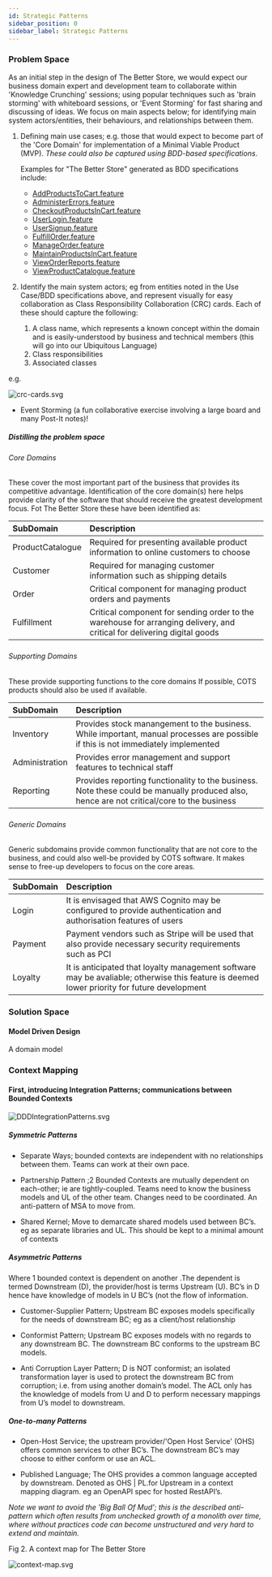 ```yaml
---
id: Strategic Patterns
sidebar_position: 0
sidebar_label: Strategic Patterns
---
```

### Problem Space
As an initial step in the design of The Better Store, we would expect our business domain expert and development team 
to collaborate within 'Knowledge Crunching' sessions; using popular techniques such as 'brain storming' with
whiteboard sessions, or 'Event Storming' for fast sharing and discussing of ideas. We focus on main aspects below; 
for identifying main system actors/entities, their behaviours, and relationships between them.


1. Defining main use cases; e.g. those that would expect to become part of the 'Core Domain' for implementation of a 
Minimal Viable Product (MVP). _These could also be captured using BDD-based specifications_.

   Examples for "The Better Store" generated as BDD specifications include:
   * [AddProductsToCart.feature](bdd/AddProductsToCart.feature.md)
   * [AdministerErrors.feature](bdd/AdministerErrors.feature.md)
   * [CheckoutProductsInCart.feature](bdd/CheckoutProductsInCart.feature.md)
   * [UserLogin.feature](bdd/UserLogin.feature.md)
   * [UserSignup.feature](bdd/UserSignup.feature.md)
   * [FulfillOrder.feature](bdd/FulfillOrder.feature.md)
   * [ManageOrder.feature](bdd/ManageOrder.feature.md)
   * [MaintainProductsInCart.feature](bdd/MaintainProductsInCart.feature.md)
   * [ViewOrderReports.feature](bdd/ViewOrderReports.feature.md)
   * [ViewProductCatalogue.feature](bdd/ViewProductCatalogue.feature.md)

2. Identify the main system actors; eg from entities noted in the Use Case/BDD specifications above, 
and represent visually for easy collaboration as Class Responsibility Collaboration (CRC) cards.
Each of these should capture the following:
     1. A class name, which represents a known concept within the domain and is easily-understood by business and technical 
     members (this will go into our Ubiquitous Language)
     2. Class responsibilities
     3. Associated classes

e.g.

  ![crc-cards.svg](crc-cards.svg)

* Event Storming (a fun collaborative exercise involving a large board and many Post-It notes)!






##### Distilling the problem space



###### Core Domains
These cover the most important part of the business that provides its competitive advantage.
Identification of the core domain(s) here helps provide clarity of the software that should receive
the greatest development focus. Fot The Better Store these have been identified as:

|SubDomain| Description                                                                                                             |
|:---|:------------------------------------------------------------------------------------------------------------------------|
|ProductCatalogue| Required for presenting available product information to online customers to choose                                     |
|Customer| Required for managing customer information such as shipping details                                                     |
|Order| Critical component for managing product orders and payments                                                             |
|Fulfillment| Critical component for sending order to the warehouse for arranging delivery, and critical for delivering digital goods |

###
###### Supporting Domains
These provide supporting functions to the core domains If possible, COTS products should also be used if available.

|SubDomain| Description                                                                                                                               |
|:---|:------------------------------------------------------------------------------------------------------------------------------------------|
|Inventory| Provides stock manangement to the business. While important, manual processes are possible if this is not immediately implemented         |
|Administration| Provides error management and support features to technical staff                                                                         |
|Reporting| Provides reporting functionality to the business. Note these could be manually produced also, hence are not critical/core to the business |

###
###### Generic Domains
Generic subdomains provide common functionality that are not core to the business, and could also well-be 
provided by COTS software. It makes sense to free-up developers to focus on the core areas.

|SubDomain| Description                                                                                                                                 |
|:---|:--------------------------------------------------------------------------------------------------------------------------------------------|
|Login| It is envisaged that AWS Cognito may be configured to provide authentication and authorisation features of users                            |
|Payment| Payment vendors such as Stripe will be used that also provide necessary security requirements such as PCI                                   |
|Loyalty| It is anticipated that loyalty management software may be avaliable; otherwise this feature is deemed lower priority for future development |


### Solution Space
#### Model Driven Design
A domain model

### Context Mapping

#### First, introducing Integration Patterns; communications between Bounded Contexts
![DDDIntegrationPatterns.svg](DDDIntegrationPatterns.svg)

##### Symmetric Patterns

* Separate Ways; bounded contexts are independent with no relationships between them. Teams can work at their own pace.

* Partnership Pattern ;2 Bounded Contexts are mutually dependent on each-other; ie are tightly-coupled. Teams need to know the business models and UL of the other team. Changes need to be coordinated. An anti-pattern of MSA to move from.

* Shared Kernel; Move to demarcate shared models used between BC’s. eg as separate libraries and UL. This should be kept to a minimal amount of contexts

##### Asymmetric Patterns
Where 1 bounded context is dependent on another .The dependent is termed Downstream (D), the provider/host is terms Upstream (U). 
BC’s in D hence have knowledge of models in U BC’s (not the flow of information.

* Customer-Supplier Pattern; Upstream BC exposes models specifically for the needs of downstream BC; eg as a client/host relationship

* Conformist Pattern; Upstream BC exposes models with no regards to any downstream BC. The downstream BC conforms to the upstream BC models.

* Anti Corruption Layer Pattern; D is NOT conformist; an isolated transformation layer is used to protect the downstream BC from corruption; i.e. from using another domain’s model. The ACL only has the knowledge of models from U and D to perform necessary mappings from U’s model to downstream.

##### One-to-many Patterns

* Open-Host Service; the upstream provider/'Open Host Service' (OHS) offers common services to other BC’s. The downstream BC’s may choose to either conform or use an ACL.

* Published Language; The OHS provides a common language accepted by downstream. Denoted as OHS | PL.for Upstream in a context mapping diagram. eg an OpenAPI spec for hosted RestAPI’s.

_Note we want to avoid the 'Big Ball Of Mud'; this is the described anti-pattern which often results from unchecked growth of a monolith over time, where without practices code can become unstructured and very hard to extend and maintain._

Fig 2. A context map for The Better Store

![context-map.svg](context-map.svg)
